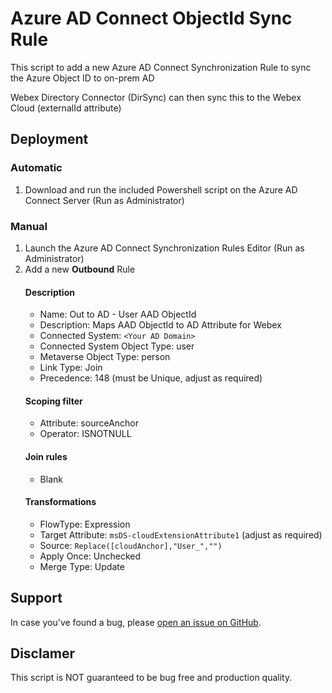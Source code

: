 # Azure AD Connect ObjectId Sync Rule

This script to add a new Azure AD Connect Synchronization Rule to sync the Azure Object ID to on-prem AD

Webex Directory Connector (DirSync) can then sync this to the Webex Cloud (externalId attribute)

## Deployment 
### Automatic
1. Download and run the included Powershell script on the Azure AD Connect Server (Run as Administrator)

### Manual
1. Launch the Azure AD Connect Synchronization Rules Editor (Run as Administrator)
2. Add a new **Outbound** Rule
    #### **Description**
    - Name: Out to AD - User AAD ObjectId
    - Description: Maps AAD ObjectId to AD Attribute for Webex
    - Connected System: `<Your AD Domain>`
    - Connected System Object Type: user
    - Metaverse Object Type: person
    - Link Type: Join
    - Precedence: 148 (must be Unique, adjust as required)
    #### **Scoping filter**
    - Attribute: sourceAnchor
    - Operator: ISNOTNULL
    #### **Join rules**
    - Blank
    #### **Transformations**
    - FlowType: Expression
    - Target Attribute: `msDS-cloudExtensionAttribute1` (adjust as required)
    - Source: `Replace([cloudAnchor],"User_","")`
    - Apply Once: Unchecked
    - Merge Type: Update

## Support

In case you've found a bug, please [open an issue on GitHub](../../../issues).

## Disclamer

This script is NOT guaranteed to be bug free and production quality.